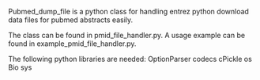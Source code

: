 
Pubmed_dump_file is a python class for handling entrez python download data files for pubmed abstracts easily.

The class can be found in pmid_file_handler.py. 
A usage example can be found in example_pmid_file_handler.py.

The following python libraries are needed:
OptionParser
codecs
cPickle
os
Bio
sys
